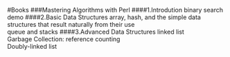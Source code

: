 #Books
###Mastering Algorithms with Perl
####1.Introdution
binary search demo
####2.Basic Data Structures
array, hash, and the simple data structures that result naturally from their use  
queue and stacks
####3.Advanced Data Structures
linked list  
Garbage Collection: reference counting  
Doubly-linked list
